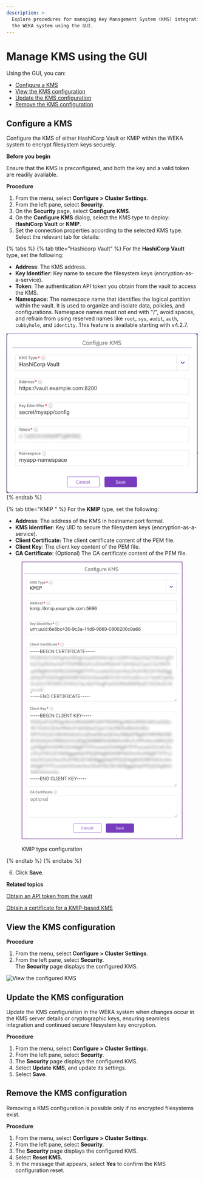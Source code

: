 ```yaml
---
description: >-
  Explore procedures for managing Key Management System (KMS) integration with
  the WEKA system using the GUI.
---
```


# Manage KMS using the GUI

Using the GUI, you can:

* [Configure a KMS](kms-management.md#configure-a-kms)
* [View the KMS configuration](kms-management.md#view-the-kms-configuration)
* [Update the KMS configuration](kms-management.md#update-the-kms-configuration)
* [Remove the KMS configuration](kms-management.md#remove-the-kms-configuration)

## Configure a KMS

Configure the KMS of either HashiCorp Vault or KMIP within the WEKA system to encrypt filesystem keys securely.

**Before you begin**

Ensure that the KMS is preconfigured, and both the key and a valid token are readily available.

**Procedure**

1. From the menu, select **Configure > Cluster Settings**.
2. From the left pane, select **Security**.
3. On the **Security** page, select **Configure KMS**.
4. On the **Configure KMS** dialog, select the KMS type to deploy: **HashiCorp Vault** or **KMIP**.
5. Set the connection properties according to the selected KMS type. Select the relevant tab for details:

{% tabs %}
{% tab title="Hashicorp Vault" %}
For the **HashiCorp Vault** type, set the following:

* **Address**: The KMS address.
* **Key Identifier**: Key name to secure the filesystem keys (encryption-as-a-service).
* **Token**: The authentication API token you obtain from the vault to access the KMS.
* **Namespace:** The namespace name that identifies the logical partition within the vault. It is used to organize and isolate data, policies, and configurations. Namespace names must not end with "/", avoid spaces, and refrain from using reserved names like `root`, `sys`, `audit`, `auth`, `cubbyhole`, and `identity`. This feature is available starting with v4.2.7.

<div align="left">

<img src="../../../.gitbook/assets/wmng_configure_KMS_Hashicorp (1).png" alt="HashiCorp Vault type configuration">

</div>
{% endtab %}

{% tab title="KMIP " %}
For the **KMIP** type, set the following:

* **Address**: The address of the KMS in hostname:port format.
* **KMS Identifier**: Key UID to secure the filesystem keys (encryption-as-a-service).
* **Client Certificate:** The client certificate content of the PEM file.
* **Client Key**: The client key content of the PEM file.
* **CA Certificate**: (Optional) The CA certificate content of the PEM file.

<figure><img src="../../../.gitbook/assets/wmng_configure_KMIP.png" alt=""><figcaption><p>KMIP type configuration </p></figcaption></figure>
{% endtab %}
{% endtabs %}

6. Click **Save**.



**Related topics**

[Obtain an API token from the vault](kms-management-1.md#obtain-an-api-token-from-the-vault)

[Obtain a certificate for a KMIP-based KMS](kms-management-1.md#obtain-a-certificate-for-a-kmip-based-kms)

## View the KMS configuration

**Procedure**

1. From the menu, select **Configure > Cluster Settings**.
2. From the left pane, select **Security**.\
   The **Security** page displays the configured KMS.

![View the configured KMS](../../../.gitbook/assets/wmng\_view\_kms\_settings.png)

## Update the KMS configuration

Update the KMS configuration in the WEKA system when changes occur in the KMS server details or cryptographic keys, ensuring seamless integration and continued secure filesystem key encryption.

**Procedure**

1. From the menu, select **Configure > Cluster Settings**.
2. From the left pane, select **Security**.
3. The **Security** page displays the configured KMS.
4. Select **Update KMS**, and update its settings.
5. Select **Save**.

## Remove the KMS configuration

Removing a KMS configuration is possible only if no encrypted filesystems exist.

**Procedure**

1. From the menu, select **Configure > Cluster Settings**.
2. From the left pane, select **Security**.
3. The **Security** page displays the configured KMS.
4. Select **Reset KMS.**
5. In the message that appears, select **Yes** to confirm the KMS configuration reset.
